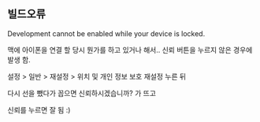 ## 빌드오류

Development cannot be enabled while your device is locked.

맥에 아이폰을 연결 할 당시 뭔가를 하고 있거나 해서.. 신뢰 버튼을 누르지 않은 경우에 발생 함.

설정 > 일반 > 재설정 > 위치 및 개인 정보 보호 재설정 누른 뒤

다시 선을 뺐다가 꼽으면 신뢰하시겠습니까? 가 뜨고

신뢰를 누르면 잘 됨 :)






